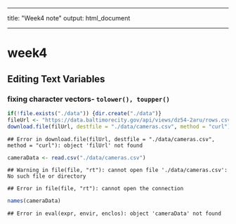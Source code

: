 ---
title: "Week4 note"
output: html_document
___

# week4
## Editing Text Variables
### fixing character vectors- `tolower(), toupper()`


```r
if(!file.exists("./data")) {dir.create("./data")}
fileUrl <- "https://data.baltimorecity.gov/api/views/dz54-2aru/rows.csv?accessType=DOWNLOAD"
download.file(filUrl, destfile = "./data/cameras.csv", method = "curl")
```

```
## Error in download.file(filUrl, destfile = "./data/cameras.csv", method = "curl"): object 'filUrl' not found
```

```r
cameraData <- read.csv("./data/cameras.csv")
```

```
## Warning in file(file, "rt"): cannot open file './data/cameras.csv': No such file or directory
```

```
## Error in file(file, "rt"): cannot open the connection
```

```r
names(cameraData)
```

```
## Error in eval(expr, envir, enclos): object 'cameraData' not found
```
